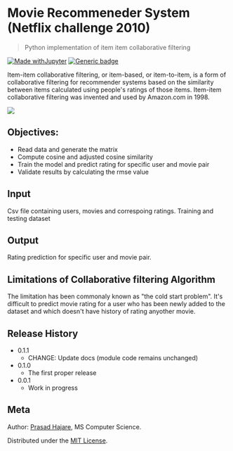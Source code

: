 # Movie Recommeneder System (Netflix challenge 2010)
> Python implementation of item item collaborative filtering

[![Made withJupyter](https://img.shields.io/badge/Made%20with-Jupyter-orange?style=for-the-badge&logo=Jupyter)](https://jupyter.org/try)
[![Generic badge](https://img.shields.io/badge/Written%20in-Python-green.svg)](https://shields.io/)

Item-item collaborative filtering, or item-based, or item-to-item, is a form of collaborative filtering for recommender systems based on the similarity between items calculated using people's ratings of those items. Item-item collaborative filtering was invented and used by Amazon.com in 1998.

![](collaborative_filtering.png)

## Objectives:
* Read data and generate the matrix
* Compute cosine and adjusted cosine similarity
* Train the model and predict rating for specific user and movie pair
* Validate results by calculating the rmse value

## Input
Csv file containing users, movies and correspoing ratings. Training and testing dataset

## Output

Rating prediction for specific user and movie pair.

## Limitations of Collaborative filtering Algorithm

The limitation has been commonaly known as "the cold start problem". It's difficult to predict movie rating for a user who has been newly added to the dataset and which doesn't have history of rating anyother movie.

## Release History

* 0.1.1
    * CHANGE: Update docs (module code remains unchanged)
* 0.1.0
    * The first proper release
* 0.0.1
    * Work in progress

## Meta

Author: [Prasad Hajare](https://www.itsprasad.com/), MS Computer Science.

Distributed under the [MIT License](LICENSE).

<!-- Markdown link & img dfn's -->
[npm-image]: https://img.shields.io/npm/v/datadog-metrics.svg?style=flat-square
[npm-url]: https://npmjs.org/package/datadog-metrics
[npm-downloads]: https://img.shields.io/npm/dm/datadog-metrics.svg?style=flat-square
[travis-image]: https://img.shields.io/travis/dbader/node-datadog-metrics/master.svg?style=flat-square
[travis-url]: https://travis-ci.org/dbader/node-datadog-metrics
[wiki]: https://github.com/yourname/yourproject/wiki
